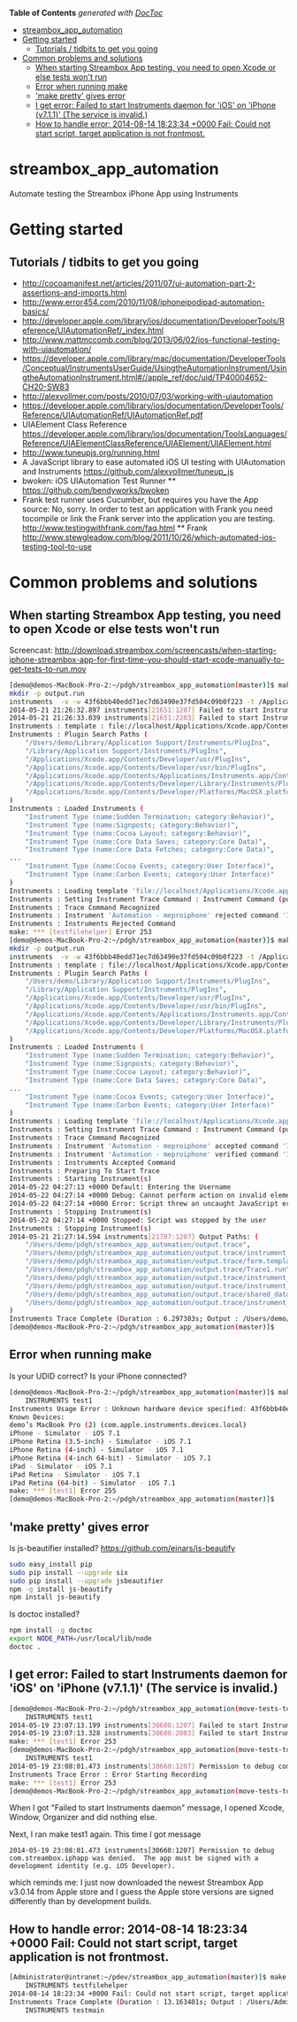 <!-- START doctoc generated TOC please keep comment here to allow auto update -->
<!-- DON'T EDIT THIS SECTION, INSTEAD RE-RUN doctoc TO UPDATE -->
**Table of Contents**  *generated with [DocToc](http://doctoc.herokuapp.com/)*

- [streambox_app_automation](#streambox_app_automation)
- [Getting started](#getting-started)
  - [Tutorials / tidbits to get you going](#tutorials--tidbits-to-get-you-going)
- [Common problems and solutions](#common-problems-and-solutions)
  - [When starting Streambox App testing, you need to open Xcode or else tests won't run](#when-starting-streambox-app-testing-you-need-to-open-xcode-or-else-tests-wont-run)
  - [Error when running make](#error-when-running-make)
  - ['make pretty' gives error](#make-pretty-gives-error)
  - [I get error: Failed to start Instruments daemon for 'iOS' on 'iPhone (v7.1.1)' (The service is invalid.)](#i-get-error-failed-to-start-instruments-daemon-for-ios-on-iphone-v711-the-service-is-invalid)
  - [How to handle error: 2014-08-14 18:23:34 +0000 Fail: Could not start script, target application is not frontmost.](#how-to-handle-error-2014-08-14-182334-0000-fail-could-not-start-script-target-application-is-not-frontmost)

<!-- END doctoc generated TOC please keep comment here to allow auto update -->

streambox_app_automation
========================

Automate testing the Streambox iPhone App using Instruments

Getting started
===============

Tutorials / tidbits to get you going
------------------------------------
* http://cocoamanifest.net/articles/2011/07/ui-automation-part-2-assertions-and-imports.html
* http://www.error454.com/2010/11/08/iphoneipodipad-automation-basics/
* http://developer.apple.com/library/ios/documentation/DeveloperTools/Reference/UIAutomationRef/_index.html
* http://www.mattmccomb.com/blog/2013/06/02/ios-functional-testing-with-uiautomation/
* https://developer.apple.com/library/mac/documentation/DeveloperTools/Conceptual/InstrumentsUserGuide/UsingtheAutomationInstrument/UsingtheAutomationInstrument.html#//apple_ref/doc/uid/TP40004652-CH20-SW83
* http://alexvollmer.com/posts/2010/07/03/working-with-uiautomation
* https://developer.apple.com/library/ios/documentation/DeveloperTools/Reference/UIAutomationRef/UIAutomationRef.pdf
* UIAElement Class Reference https://developer.apple.com/library/ios/documentation/ToolsLanguages/Reference/UIAElementClassReference/UIAElement/UIAElement.html
* http://www.tuneupjs.org/running.html
* A JavaScript library to ease automated iOS UI testing with UIAutomation and Instruments https://github.com/alexvollmer/tuneup_js
* bwoken: iOS UIAutomation Test Runner
** https://github.com/bendyworks/bwoken
* Frank test runner uses Cucumber, but requires you have the App source:   No, sorry. In order to test an application with Frank you need tocompile or link the Frank server into the application you are testing.  http://www.testingwithfrank.com/faq.html
** Frank http://www.stewgleadow.com/blog/2011/10/26/which-automated-ios-testing-tool-to-use



Common problems and solutions
=============================

When starting Streambox App testing, you need to open Xcode or else tests won't run
-----------------------------------------------------------------------------------
Screencast: http://download.streambox.com/screencasts/when-starting-iphone-streambox-app-for-first-time-you-should-start-xcode-manually-to-get-tests-to-run.mov

```sh
[demo@demos-MacBook-Pro-2:~/pdgh/streambox_app_automation(master)]$ make V=1 testfilehelper
mkdir -p output.run
instruments  -v -w 43f6bbb40edd71ec7d63490e37fd504c09b0f223 -t /Applications/Xcode.app/Contents/Applications/Instruments.app/Contents/PlugIns/AutomationInstrument.bundle/Contents/Resources/Automation.tracetemplate -D output meproiphone.app -e UIARESULTSPATH output.run -e UIASCRIPT src/FileHelper.js
2014-05-21 21:26:32.897 instruments[21651:1207] Failed to start Instruments daemon for 'iOS' on 'iPhone (v7.1.1)' (The service is invalid.)
2014-05-21 21:26:33.039 instruments[21651:2203] Failed to start Instruments daemon for 'iOS' on 'iPhone (v7.1.1)' (The service is invalid.)
Instruments : template : file://localhost/Applications/Xcode.app/Contents/Applications/Instruments.app/Contents/PlugIns/AutomationInstrument.bundle/Contents/Resources/Automation.tracetemplate
Instruments : Plugin Search Paths (
    "/Users/demo/Library/Application Support/Instruments/PlugIns",
    "/Library/Application Support/Instruments/PlugIns",
    "/Applications/Xcode.app/Contents/Developer/usr/PlugIns",
    "/Applications/Xcode.app/Contents/Developer/usr/bin/PlugIns",
    "/Applications/Xcode.app/Contents/Applications/Instruments.app/Contents/PlugIns",
    "/Applications/Xcode.app/Contents/Developer/Library/Instruments/PlugIns",
    "/Applications/Xcode.app/Contents/Developer/Platforms/MacOSX.platform/Developer/Library/Instruments/PlugIns"
)
Instruments : Loaded Instruments (
    "Instrument Type (name:Sudden Termination; category:Behavior)",
    "Instrument Type (name:Signposts; category:Behavior)",
    "Instrument Type (name:Cocoa Layout; category:Behavior)",
    "Instrument Type (name:Core Data Saves; category:Core Data)",
    "Instrument Type (name:Core Data Fetches; category:Core Data)",
...
    "Instrument Type (name:Cocoa Events; category:User Interface)",
    "Instrument Type (name:Carbon Events; category:User Interface)"
)
Instruments : Loading template 'file://localhost/Applications/Xcode.app/Contents/Applications/Instruments.app/Contents/PlugIns/AutomationInstrument.bundle/Contents/Resources/Automation.tracetemplate'
Instruments : Setting Instrument Trace Command : Instrument Command (purpose:Idle; output destination:output.trace -- file://localhost/Users/demo/pdgh/streambox_app_automation/)
Instruments : Trace Command Recognized
Instruments : Instrument 'Automation - meproiphone' rejected command 'Instrument Command (purpose:Trace; output destination:output.trace -- file://localhost/Users/demo/pdgh/streambox_app_automation/)' for target 'Executable (name:meproiphone; arguments:)'
Instruments : Instruments Rejected Command
make: *** [testfilehelper] Error 253
[demo@demos-MacBook-Pro-2:~/pdgh/streambox_app_automation(master)]$ make V=1 testfilehelper
mkdir -p output.run
instruments  -v -w 43f6bbb40edd71ec7d63490e37fd504c09b0f223 -t /Applications/Xcode.app/Contents/Applications/Instruments.app/Contents/PlugIns/AutomationInstrument.bundle/Contents/Resources/Automation.tracetemplate -D output meproiphone.app -e UIARESULTSPATH output.run -e UIASCRIPT src/FileHelper.js
Instruments : template : file://localhost/Applications/Xcode.app/Contents/Applications/Instruments.app/Contents/PlugIns/AutomationInstrument.bundle/Contents/Resources/Automation.tracetemplate
Instruments : Plugin Search Paths (
    "/Users/demo/Library/Application Support/Instruments/PlugIns",
    "/Library/Application Support/Instruments/PlugIns",
    "/Applications/Xcode.app/Contents/Developer/usr/PlugIns",
    "/Applications/Xcode.app/Contents/Developer/usr/bin/PlugIns",
    "/Applications/Xcode.app/Contents/Applications/Instruments.app/Contents/PlugIns",
    "/Applications/Xcode.app/Contents/Developer/Library/Instruments/PlugIns",
    "/Applications/Xcode.app/Contents/Developer/Platforms/MacOSX.platform/Developer/Library/Instruments/PlugIns"
)
Instruments : Loaded Instruments (
    "Instrument Type (name:Sudden Termination; category:Behavior)",
    "Instrument Type (name:Signposts; category:Behavior)",
    "Instrument Type (name:Cocoa Layout; category:Behavior)",
    "Instrument Type (name:Core Data Saves; category:Core Data)",
...
    "Instrument Type (name:Cocoa Events; category:User Interface)",
    "Instrument Type (name:Carbon Events; category:User Interface)"
)
Instruments : Loading template 'file://localhost/Applications/Xcode.app/Contents/Applications/Instruments.app/Contents/PlugIns/AutomationInstrument.bundle/Contents/Resources/Automation.tracetemplate'
Instruments : Setting Instrument Trace Command : Instrument Command (purpose:Idle; output destination:output.trace -- file://localhost/Users/demo/pdgh/streambox_app_automation/)
Instruments : Trace Command Recognized
Instruments : Instrument 'Automation - meproiphone' accepted command 'Instrument Command (purpose:Trace; output destination:output.trace -- file://localhost/Users/demo/pdgh/streambox_app_automation/)' for target 'Executable (name:meproiphone; arguments:)'
Instruments : Instrument 'Automation - meproiphone' verified command 'Instrument Command (purpose:Trace; output destination:output.trace -- file://localhost/Users/demo/pdgh/streambox_app_automation/)' for target 'Executable (name:meproiphone; arguments:)'
Instruments : Instruments Accepted Command
Instruments : Preparing To Start Trace
Instruments : Starting Instrument(s)
2014-05-22 04:27:13 +0000 Default: Entering the Username
2014-05-22 04:27:14 +0000 Debug: Cannot perform action on invalid element: UIAElementNil from target.frontMostApp().mainWindow().textFields()["Title"]
2014-05-22 04:27:14 +0000 Error: Script threw an uncaught JavaScript error: Cannot perform action on invalid element: UIAElementNil from target.frontMostApp().mainWindow().textFields()["Title"] on line 4 of LoginHelper.js
Instruments : Stopping Instrument(s)
2014-05-22 04:27:14 +0000 Stopped: Script was stopped by the user
Instruments : Stopping Instrument(s)
2014-05-21 21:27:14.594 instruments[21707:1207] Output Paths: (
    "/Users/demo/pdgh/streambox_app_automation/output.trace",
    "/Users/demo/pdgh/streambox_app_automation/output.trace/instrument_data",
    "/Users/demo/pdgh/streambox_app_automation/output.trace/form.template",
    "/Users/demo/pdgh/streambox_app_automation/output.trace/Trace1.run",
    "/Users/demo/pdgh/streambox_app_automation/output.trace/instrument_data/1E2B732A-6DCA-48F6-9272-CF92DECBC024",
    "/Users/demo/pdgh/streambox_app_automation/output.trace/instrument_data/1E2B732A-6DCA-48F6-9272-CF92DECBC024/run_data",
    "/Users/demo/pdgh/streambox_app_automation/output.trace/shared_data/1.run",
    "/Users/demo/pdgh/streambox_app_automation/output.trace/instrument_data/1E2B732A-6DCA-48F6-9272-CF92DECBC024/run_data/1.run.zip"
)
Instruments Trace Complete (Duration : 6.297383s; Output : /Users/demo/pdgh/streambox_app_automation/output.trace)
[demo@demos-MacBook-Pro-2:~/pdgh/streambox_app_automation(master)]$
```

Error when running make
-----------------------
Is your UDID correct?  Is your iPhone connected?
```sh
[demo@demos-MacBook-Pro-2:~/pdgh/streambox_app_automation(master)]$ make
    INSTRUMENTS test1
Instruments Usage Error : Unknown hardware device specified: 43f6bbb40edd71ec7d63490e37fd504c09b0f223
Known Devices:
demo’s MacBook Pro (2) (com.apple.instruments.devices.local)
iPhone - Simulator - iOS 7.1
iPhone Retina (3.5-inch) - Simulator - iOS 7.1
iPhone Retina (4-inch) - Simulator - iOS 7.1
iPhone Retina (4-inch 64-bit) - Simulator - iOS 7.1
iPad - Simulator - iOS 7.1
iPad Retina - Simulator - iOS 7.1
iPad Retina (64-bit) - Simulator - iOS 7.1
make: *** [test1] Error 255
[demo@demos-MacBook-Pro-2:~/pdgh/streambox_app_automation(master)]$
```
'make pretty' gives error
-------------------------
Is js-beautifier installed? https://github.com/einars/js-beautify
```sh
sudo easy_install pip
sudo pip install --upgrade six
sudo pip install --upgrade jsbeautifier
npm -g install js-beautify
npm install js-beautify
```
Is doctoc installed?
```sh
npm install -g doctoc
export NODE_PATH=/usr/local/lib/node
doctoc .
```

I get error: Failed to start Instruments daemon for 'iOS' on 'iPhone (v7.1.1)' (The service is invalid.)
--------------------------------------------------------------------------------------------------------
```sh
[demo@demos-MacBook-Pro-2:~/pdgh/streambox_app_automation(move-tests-to-separte-files)]$ make test1
    INSTRUMENTS test1
2014-05-19 23:07:13.199 instruments[30608:1207] Failed to start Instruments daemon for 'iOS' on 'iPhone (v7.1.1)' (The service is invalid.)
2014-05-19 23:07:13.328 instruments[30608:2003] Failed to start Instruments daemon for 'iOS' on 'iPhone (v7.1.1)' (The service is invalid.)
make: *** [test1] Error 253
[demo@demos-MacBook-Pro-2:~/pdgh/streambox_app_automation(move-tests-to-separte-files)]$ make test1
    INSTRUMENTS test1
2014-05-19 23:08:01.473 instruments[30660:1207] Permission to debug com.streambox.iphapp was denied.  The app must be signed with a development identity (e.g. iOS Developer).
Instruments Trace Error : Error Starting Recording
make: *** [test1] Error 253
[demo@demos-MacBook-Pro-2:~/pdgh/streambox_app_automation(move-tests-to-separte-files)]$
```
When I got "Failed to start Instruments daemon" message, I opened Xcode, Window, Organizer and did nothing else.

Next, I  ran make test1 again.  This time I got message
```
2014-05-19 23:08:01.473 instruments[30660:1207] Permission to debug com.streambox.iphapp was denied.  The app must be signed with a development identity (e.g. iOS Developer).
```
which reminds me: I just now downloaded the newest Streambox App v3.0.14 from Apple store and I guess the Apple store versions are signed differently than by development builds.

How to handle error: 2014-08-14 18:23:34 +0000 Fail: Could not start script, target application is not frontmost.
--------------------------------------------------------------------------------------------
```sh
[Administrator@intranet:~/pdev/streambox_app_automation(master)]$ make
    INSTRUMENTS testfilehelper
2014-08-14 18:23:34 +0000 Fail: Could not start script, target application is not frontmost.
Instruments Trace Complete (Duration : 13.163401s; Output : /Users/Administrator/pdev/streambox_app_automation/output.trace)
    INSTRUMENTS testmain
```
